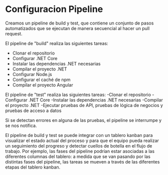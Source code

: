 # Configuracion Pipeline

Creamos un pipeline de build y test, que contiene un conjunto de pasos automatizados que se ejecutan de manera secuencial al hacer un pull request.

El pipeline de "build" realiza las siguientes tareas:
- Clonar el repositorio
- Configurar .NET Core
- Instalar las dependencias .NET necesarias
- Compilar el proyecto .NET
- Configurar Node.js
- Configurar el caché de npm
- Compilar el proyecto Angular

El pipeline de "test" realiza las siguientes tareas:
-Clonar el repositorio
-Configurar .NET Core
-Instalar las dependencias .NET necesarias
-Compilar el proyecto .NET
-Ejecutar pruebas de API, pruebas de lógica de negocios y pruebas de acceso a datos

Si se detectan errores en alguna de las pruebas, el pipeline se interrumpe y se nos notifica.

El pipeline de build y test se puede integrar con un tablero kanban para visualizar el estado actual del proceso y para que el equipo pueda realizar un seguimiento del progreso y detectar cuellos de botella en el flujo de trabajo. Por ejemplo, las fases del pipeline podrían estar asociadas a las diferentes columnas del tablero: a medida que se van pasando por las distintas fases del pipeline, las tareas se mueven a través de las diferentes etapas del tablero kanban.
